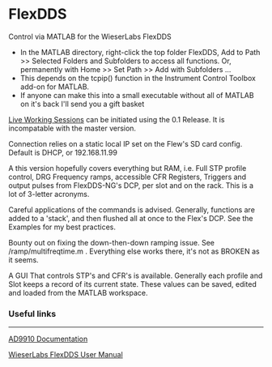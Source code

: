 # FlexDDS
 Control via MATLAB for the WieserLabs FlexDDS
 
* In the MATLAB directory, right-click the top folder FlexDDS, Add to Path >> Selected Folders and Subfolders to access all functions. Or,  permanently with  Home >> Set Path >> Add with Subfolders ...
* This depends on the tcpip() function in the Instrument Control Toolbox add-on for MATLAB.
* If anyone can make this into a small executable without all of MATLAB on it's back I'll send you a gift basket

[Live Working Sessions](https://github.com/drewrotunno/FlexDDS/releases)  can be initiated using the 0.1 Release. It is incompatable with the master version.

Connection relies on a static local IP set on the Flew's SD card config. Default is DHCP, or 192.168.11.99

A this version hopefully covers everything but RAM, i.e. Full STP profile control, DRG Frequency ramps, accessible CFR Registers, Triggers and output pulses from FlexDDS-NG's DCP, per slot and on the rack. This is a lot of 3-letter acronyms. 

Careful applications of the commands is advised. Generally, functions are added to a 'stack', and then flushed all at once to the Flex's DCP. See the Examples for my best practices. 

Bounty out on fixing the down-then-down ramping issue. See /ramp/multifreqtime.m . Everything else works there, it's not as BROKEN as it seems. 

A GUI That controls STP's and CFR's is available. Generally each profile and Slot keeps a record of its current state. These values can be saved, edited and loaded from the MATLAB workspace. 


### Useful links
---
[AD9910 Documentation](https://www.analog.com/media/en/technical-documentation/data-sheets/AD9910.pdf)

[WieserLabs FlexDDS User Manual](https://www.wieserlabs.com/prods/radio-frequency/flexdds-ng/FlexDDS-NG_Manual.pdf)
